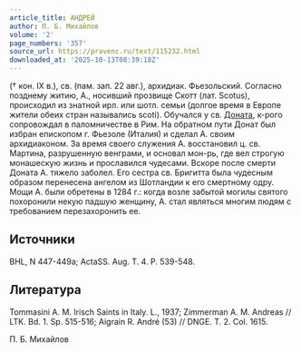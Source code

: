 ```yaml
---
article_title: АНДРЕЙ
author: П. Б. Михайлов
volume: '2'
page_numbers: '357'
source_url: https://pravenc.ru/text/115232.html
downloaded_at: '2025-10-13T08:39:18Z'
---
```


(† кон. IX в.), св. (пам. зап. 22 авг.), архидиак. Фьезольский. Согласно позднему житию, А., носивший прозвище Скотт (лат. Scotus), происходил из знатной ирл. или шотл. семьи (долгое время в Европе жители обеих стран назывались scoti). Обучался у св. [Доната](https://pravenc.ru/text/Донат.html), к-рого сопровождал в паломничестве в Рим. На обратном пути Донат был избран епископом г. Фьезоле (Италия) и сделал А. своим архидиаконом. За время своего служения А. восстановил ц. св. Мартина, разрушенную венграми, и основал мон-рь, где вел строгую монашескую жизнь и прославился чудесами. Вскоре после смерти Доната А. тяжело заболел. Его сестра св. Бригитта была чудесным образом перенесена ангелом из Шотландии к его смертному одру. Мощи А. были обретены в 1284 г.: когда возле забытой могилы святого похоронили некую падшую женщину, А. стал являться многим людям с требованием перезахоронить ее.

## Источники

BHL, N 447-449a; ActaSS. Aug. T. 4. P. 539-548.

## Литература

Tommasini A. M. Irisch Saints in Italy. L., 1937; Zimmerman A. M. Andreas // LTK. Bd. 1. Sp. 515-516; Aigrain R. André (53) // DNGE. T. 2. Col. 1615.

П. Б. Михайлов
